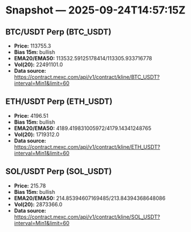 # Snapshot — 2025-09-24T14:57:15Z

## BTC/USDT Perp (BTC_USDT)
- **Price:** 113755.3
- **Bias 15m:** bullish
- **EMA20/EMA50:** 113532.59125178414/113305.933716778
- **Vol(20):** 22491101.0
- **Data source:** https://contract.mexc.com/api/v1/contract/kline/BTC_USDT?interval=Min1&limit=60

## ETH/USDT Perp (ETH_USDT)
- **Price:** 4196.51
- **Bias 15m:** bullish
- **EMA20/EMA50:** 4189.419831005972/4179.14341248765
- **Vol(20):** 1719312.0
- **Data source:** https://contract.mexc.com/api/v1/contract/kline/ETH_USDT?interval=Min1&limit=60

## SOL/USDT Perp (SOL_USDT)
- **Price:** 215.78
- **Bias 15m:** bullish
- **EMA20/EMA50:** 214.85394607169485/213.84394368648086
- **Vol(20):** 2873366.0
- **Data source:** https://contract.mexc.com/api/v1/contract/kline/SOL_USDT?interval=Min1&limit=60
